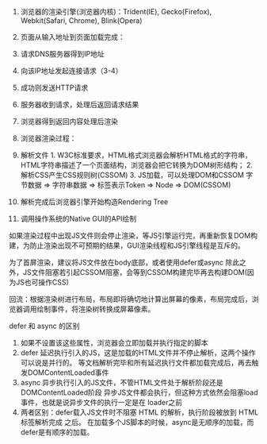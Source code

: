 1. 浏览器的渲染引擎(浏览器内核)：Trident(IE), Gecko(Firefox), Webkit(Safari, Chrome), Blink(Opera)

2. 页面从输入地址到页面加载完成：
  1. 请求DNS服务器得到IP地址
  2. 向该IP地址发起连接请求（3-4）
  3. 成功则发送HTTP请求
  4. 服务器收到请求，处理后返回请求结果
  5. 浏览器得到返回内容处理后渲染

3. 浏览器渲染过程：
  1. 解析文件
    1. W3C标准要求，HTML格式浏览器会解析HTML格式的字符串，HTML字符串描述了一个页面结构，浏览器会把它转换为DOM树形结构；
    2. 解析CSS产生CSS规则树(CSSOM)
    3. JS加载，可以处理DOM和CSSOM
    字节数据 => 字符串数据 => 标签表示Token => Node => DOM(CSSOM)
  2. 解析完成后浏览器引擎开始构造Rendering Tree
  3. 调用操作系统的Native GUI的API绘制

  如果渲染过程中出现JS文件则会停止渲染，等JS引擎运行完，再重新恢复DOM构建，为防止渲染出现不可预期的结果，GUI渲染线程和JS引擎线程是互斥的。

  为了首屏渲染，建议将JS文件放在body底部，或者使用defer或async
  除此之外，JS文件阻塞若引起CSSOM阻塞，会等到CSSOM构建完毕再去构建DOM(因为JS也可操作CSS)

  回流：根据渲染树进行布局，布局即将确切地计算出屏幕的像素，布局完成后，浏览器调用绘制事件，将渲染树转换成屏幕像素。
  
  defer 和 async 的区别
  1. 如果不设置该这些属性，浏览器会立即加载并执行指定的脚本
  2. defer 延迟执行引入的JS，这是加载的HTML文件并不停止解析，这两个操作可以说是并行的。
      等文档解析完毕和所有延迟执行文件都加载完成后，再去触发DOMContentLoaded事件
  3. async 异步执行引入的JS文件，不管HTML文件处于解析阶段还是DOMContentLoaded阶段
      异步JS文件都会执行，但这种方式依然会阻塞load事件，也就是说异步文件的执行一定是在
      loader之前
  4. 两者区别：defer载入JS文件时不阻塞 HTML 的解析，执行阶段被放到 HTML 标签解析完成
      之后。
      在加载多个JS脚本的时候，async是无顺序的加载，而defer是有顺序的加载。
  